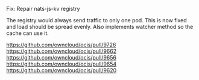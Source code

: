 Fix: Repair nats-js-kv registry

The registry would always send traffic to only one pod. This is now fixed and load should be spread evenly. Also implements watcher method so the cache can use it.

https://github.com/owncloud/ocis/pull/9726
https://github.com/owncloud/ocis/pull/9662
https://github.com/owncloud/ocis/pull/9656
https://github.com/owncloud/ocis/pull/9654
https://github.com/owncloud/ocis/pull/9620
